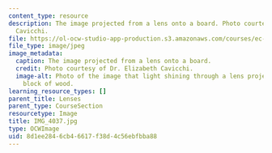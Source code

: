 ```yaml
---
content_type: resource
description: The image projected from a lens onto a board. Photo courtesy of Dr. Elizabeth
  Cavicchi.
file: https://ol-ocw-studio-app-production.s3.amazonaws.com/courses/ec-050-recreate-experiments-from-history-inform-the-future-from-the-past-galileo-january-iap-2010/8d1ee2846cb46617f38d4c56ebfbba88_IMG_4037.jpg
file_type: image/jpeg
image_metadata:
  caption: The image projected from a lens onto a board.
  credit: Photo courtesy of Dr. Elizabeth Cavicchi.
  image-alt: Photo of the image that light shining through a lens projected onto a
    block of wood.
learning_resource_types: []
parent_title: Lenses
parent_type: CourseSection
resourcetype: Image
title: IMG_4037.jpg
type: OCWImage
uid: 8d1ee284-6cb4-6617-f38d-4c56ebfbba88
---
```

